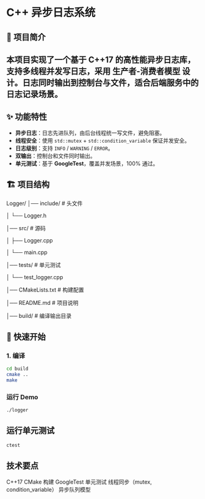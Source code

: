 # C++ 异步日志系统

## 📌 项目简介
## 本项目实现了一个基于 **C++17** 的高性能异步日志库，支持多线程并发写日志，采用 **生产者-消费者模型** 设计。日志同时输出到控制台与文件，适合后端服务中的日志记录场景。

## ✨ 功能特性
- **异步日志**：日志先进队列，由后台线程统一写文件，避免阻塞。
- **线程安全**：使用 `std::mutex` + `std::condition_variable` 保证并发安全。
- **日志级别**：支持 `INFO` / `WARNING` / `ERROR`。
- **双输出**：控制台和文件同时输出。
- **单元测试**：基于 **GoogleTest**，覆盖并发场景，100% 通过。

## 🏗️ 项目结构
Logger/
│── include/ # 头文件

│ └── Logger.h

│── src/ # 源码

│ ├── Logger.cpp

│ └── main.cpp

│── tests/ # 单元测试

│ └── test_logger.cpp

│── CMakeLists.txt # 构建配置

│── README.md # 项目说明

│── build/ # 编译输出目录

## 🚀 快速开始

### 1. 编译
```bash
cd build
cmake ..
make
```
### 运行 Demo
```bash
./logger
```
## 运行单元测试
```bash
ctest
```

## 技术要点

C++17
CMake 构建
GoogleTest 单元测试
线程同步（mutex, condition_variable）
异步队列模型



